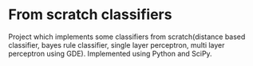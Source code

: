 # From scratch classifiers
Project which implements some classifiers from scratch(distance based classifier, bayes rule classifier, single layer perceptron, multi layer perceptron using GDE).
Implemented using Python and SciPy.
